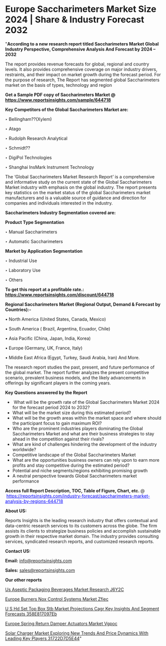 # Europe Saccharimeters Market Size 2024 | Share & Industry Forecast 2032

  "<strong>According to a new research report titled Saccharimeters Market Global Industry Perspective, Comprehensive Analysis And Forecast by 2024 – 2032</strong>

The report provides revenue forecasts for global, regional and country levels. It also provides comprehensive coverage on major industry drivers, restraints, and their impact on market growth during the forecast period. For the purpose of research, The Report has segmented global Saccharimeters market on the basis of types, technology and region

<strong>Get a Sample PDF copy of Saccharimeters Market </strong><strong>@<a href=https://www.reportsinsights.com/sample/644718 style=color:#0000ff;> https://www.reportsinsights.com/sample/644718</a></strong></font>

<strong>Key Competitors of the Global Saccharimeters Market are:</strong>

‣ Bellingham??(Xylem)

‣ Atago

‣ Rudolph Research Analytical

‣ Schmidt??

‣ DigiPol Technologies

‣ Shanghai InsMark Instrument Technology

The ‘Global Saccharimeters Market Research Report’ is a comprehensive and informative study on the current state of the Global Saccharimeters Market industry with emphasis on the global industry. The report presents key statistics on the market status of the global Saccharimeters market manufacturers and is a valuable source of guidance and direction for companies and individuals interested in the industry.

<strong>Saccharimeters Industry Segmentation covered are:</strong>

<strong>Product Type Segmentation</strong>

‣ Manual Saccharimeters

‣ Automatic Saccharimeters

<strong>Market by Application Segmentation</strong>

‣ Industrial Use

‣ Laboratory Use

‣ Others

<strong>To get this report at a profitable rate.: <a href=https://www.reportsinsights.com/discount/644718 style=color:#0000ff;>https://www.reportsinsights.com/discount/644718</a></strong></font>

<strong>Regional Saccharimeters Market (Regional Output, Demand &amp; Forecast by Countries):-</strong>

• North America (United States, Canada, Mexico)

• South America ( Brazil, Argentina, Ecuador, Chile)

• Asia Pacific (China, Japan, India, Korea)

• Europe (Germany, UK, France, Italy)

• Middle East Africa (Egypt, Turkey, Saudi Arabia, Iran) And More.

The research report studies the past, present, and future performance of the global market. The report further analyzes the present competitive scenario, prevalent business models, and the likely advancements in offerings by significant players in the coming years.

<strong>Key Questions answered by the Report</strong>
<ul>
  <li> What will be the growth rate of the Global Saccharimeters Market 2024 for the forecast period 2024 to 2032?</li>
  <li>What will be the market size during this estimated period?</li>
  <li>What will be the growth areas within the market space and where should the participant focus to gain maximum ROI?</li>
  <li>Who are the prominent industries players dominating the Global Saccharimeters Market and what are their business strategies to stay ahead in the competition against their rivals?</li>
  <li>What are kind of challenges hindering the development of the industry worldwide?</li>
  <li>Competitive landscape of the Global Saccharimeters Market</li>
  <li>What are the opportunities business owners can rely upon to earn more profits and stay competitive during the estimated period?</li>
  <li>Potential and niche segments/regions exhibiting promising growth</li>
  <li>A neutral perspective towards Global Saccharimeters market performance</li>
</ul>
<strong>Access full Report Description, TOC, Table of Figure, Chart, etc. </strong>@  <a href=https://reportsinsights.com/industry-forecast/saccharimeters-market-analysis-by-regions-644718 style=color:#0000ff;>https://reportsinsights.com/industry-forecast/saccharimeters-market-analysis-by-regions-644718</a></font>

<strong><strong>About US</strong>:</strong>

Reports Insights is the leading research industry that offers contextual and data-centric research services to its customers across the globe. The firm assists its clients to strategize business policies and accomplish sustainable growth in their respective market domain. The industry provides consulting services, syndicated research reports, and customized research reports.

<strong>Contact US:</strong>

<p class=""""><b>Email:</b> <a href=mailto:info@reportsinsights.com>info@reportsinsights.com</a></p>
<p class=""""><b>Sales:</b> <a href=mailto:sales@reportsinsights.com>sales@reportsinsights.com</a></p>

<strong>Our other reports</strong>

<a href=https://www.linkedin.com/pulse/us-aseptic-packaging-beverages-market-research-j6y2c/>Us Aseptic Packaging Beverages Market Research J6Y2C</a>

<a href=https://www.linkedin.com/pulse/europe-burners-nox-control-systems-market-zfiec/>Europe Burners Nox Control Systems Market Zfiec</a>

<a href=https://medium.com/@singhaakesh50/u-s-hd-set-top-box-stb-market-projections-cagr-key-insights-and-segment-forecasts-358e817097eb>U S Hd Set Top Box Stb Market Projections Cagr Key Insights And Segment Forecasts 358E817097Eb</a>

<a href=https://www.linkedin.com/pulse/europe-spring-return-damper-actuators-market-vgpoc/>Europe Spring Return Damper Actuators Market Vgpoc</a>

<a href=https://medium.com/@sakshideshmukh994/solar-charger-market-exploring-new-trends-and-price-dynamics-with-leading-key-players-31722d7d5e44>Solar Charger Market Exploring New Trends And Price Dynamics With Leading Key Players 31722D7D5E44</a>"
